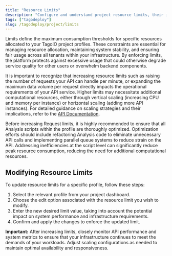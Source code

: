 ```yaml
---
title: "Resource Limits"
description: "Configure and understand project resource limits, their impact on scaling, and best practices."
tags: ["tagodeploy"]
slug: /tagodeploy/project/limits
---
```


Limits define the maximum consumption thresholds for specific resources
allocated to your TagoIO project profiles. These constraints are essential for
managing resource allocation, maintaining system stability, and ensuring fair
usage across all tenants within your infrastructure. By enforcing limits, the
platform protects against excessive usage that could otherwise degrade service
quality for other users or overwhelm backend components.

It is important to recognize that increasing resource limits such as raising the
number of requests your API can handle per minute, or expanding the maximum data
volume per request directly impacts the operational requirements of your API
service. Higher limits may necessitate additional computational resources,
either through vertical scaling (increasing CPU and memory per instance) or
horizontal scaling (adding more API instances). For detailed guidance on scaling
strategies and their implications, refer to the
[API Documentation](/tagodeploy//project/project-services/api.md).

Before increasing Request limits, it is highly recommended to ensure that all
Analysis scripts within the profile are thoroughly optimized. Optimization
efforts should include refactoring Analysis code to eliminate unnecessary API
calls and implementing parallel queue systems to reduce strain on the API.
Addressing inefficiencies at the script level can significantly reduce peak
resource consumption, reducing the need for additional computational resources.

## Modifying Resource Limits

To update resource limits for a specific profile, follow these steps:

1. Select the relevant profile from your project dashboard.
2. Choose the edit option associated with the resource limit you wish to modify.
3. Enter the new desired limit value, taking into account the potential impact
   on system performance and infrastructure requirements.
4. Confirm and apply the changes to enforce the updated limit.

**Important:** After increasing limits, closely monitor API performance and
system metrics to ensure that your infrastructure continues to meet the demands
of your workloads. Adjust scaling configurations as needed to maintain optimal
availability and responsiveness.
